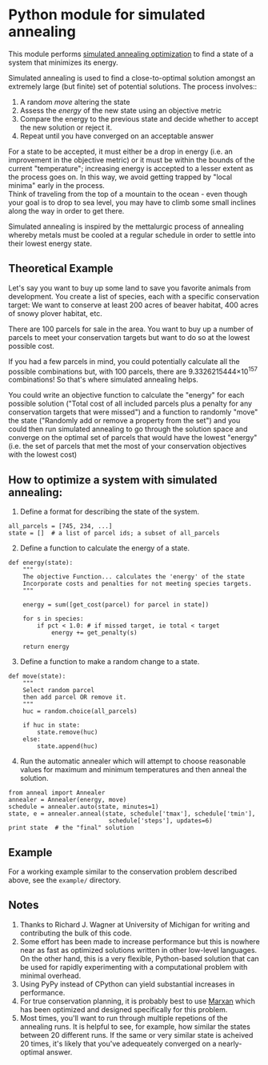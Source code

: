 # Python module for simulated annealing

This module performs [simulated annealing optimization](http://en.wikipedia.org/wiki/Simulated_annealing) to find a state of a system that minimizes its energy.

Simulated annealing is used to find a close-to-optimal solution amongst an extremely large (but finite) set of potential solutions. The process involves::

1. A random _move_  altering the state 
2. Assess the _energy_ of the new state using an objective metric
3. Compare the energy to the previous state and 
   decide whether to accept the new solution or
   reject it. 
4. Repeat until you have converged on an acceptable answer


For a state to be accepted, it must either be a drop in energy (i.e. an improvement in the objective metric) or 
it must be within the bounds of the current "temperature"; increasing energy is accepted to a 
lesser extent as the process goes on. In this way, we avoid getting trapped by "local minima" early in the process.  
Think of traveling from the top of a mountain to the ocean - even though your goal is to drop to sea level, you may have to climb some small inclines along the way in order to get there.

Simulated annealing is inspired by the mettalurgic process of annealing whereby metals must be cooled at a regular schedule in order to settle into their lowest energy state. 

## Theoretical Example

Let's say you want to buy up some land to save you favorite animals from development.
You create a list of species, each with a specific conservation target: 
We want to conserve at least 200 acres of beaver habitat, 400 acres of snowy plover habitat, etc.

There are 100 parcels for sale in the area. You want to buy up a number of parcels to meet your conservation
targets but want to do so at the lowest possible cost.

If you had a few parcels in mind, you could potentially calculate all the possible combinations but, with 100 parcels, there are 9.3326215444×10<sup>157</sup> combinations! So that's where simulated annealing helps.

You could write an objective function to calculate the "energy" for each possible solution ("Total cost of all included parcels plus a penalty for any conservation targets that were missed") and a 
function to randomly "move" the state ("Randomly add or remove a property from the set") and you could then run simulated annealing to go through the solution space and converge on the optimal set of parcels that would have the lowest "energy" (i.e. the set of parcels that met the most of your conservation objectives with the lowest cost)


## How to optimize a system with simulated annealing:
 
1. Define a format for describing the state of the system.

```
all_parcels = [745, 234, ...]
state = []  # a list of parcel ids; a subset of all_parcels
```

2. Define a function to calculate the energy of a state.

```
def energy(state):
    """
    The objective Function... calculates the 'energy' of the state
    Incorporate costs and penalties for not meeting species targets. 
    """

    energy = sum([get_cost(parcel) for parcel in state])

    for s in species:
        if pct < 1.0: # if missed target, ie total < target
            energy += get_penalty(s)
    
    return energy
```

3. Define a function to make a random change to a state.

```
def move(state):
    """ 
    Select random parcel
    then add parcel OR remove it. 
    """
    huc = random.choice(all_parcels)

    if huc in state:
        state.remove(huc)
    else:
        state.append(huc)
```
 
4. Run the automatic annealer which will attempt to choose reasonable values
    for maximum and minimum temperatures and then anneal the solution.

```
from anneal import Annealer
annealer = Annealer(energy, move)
schedule = annealer.auto(state, minutes=1)
state, e = annealer.anneal(state, schedule['tmax'], schedule['tmin'], 
                            schedule['steps'], updates=6)
print state  # the "final" solution
```

## Example

For a working example similar to the conservation problem described above, see the `example/` directory.

## Notes

1. Thanks to Richard J. Wagner at University of Michigan for writing and contributing the bulk of this code.
2. Some effort has been made to increase performance but this is nowhere near as fast as optimized solutions written in other low-level languages. On the other hand, this is a very flexible, Python-based solution that can be used for rapidly 
experimenting with a computational problem with minimal overhead. 
3. Using PyPy instead of CPython can yield substantial increases in performance.
4. For true conservation planning, it is probably best to use [Marxan](http://www.uq.edu.au/marxan/) which has been optimized and designed specifically for this problem.
5. Most times, you'll want to run through multiple repetions of the annealing runs. It is helpful to see, for example, how similar the states between 20 different runs. If the same or very similar state is acheived 20 times, it's likely that you've adequeately converged on a nearly-optimal answer.


